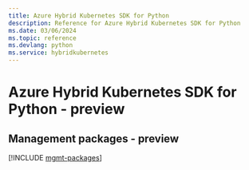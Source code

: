 ```yaml
---
title: Azure Hybrid Kubernetes SDK for Python
description: Reference for Azure Hybrid Kubernetes SDK for Python
ms.date: 03/06/2024
ms.topic: reference
ms.devlang: python
ms.service: hybridkubernetes
---
```

# Azure Hybrid Kubernetes SDK for Python - preview

## Management packages - preview
[!INCLUDE [mgmt-packages](hybrid-kubernetes-mgmt-index.md)]